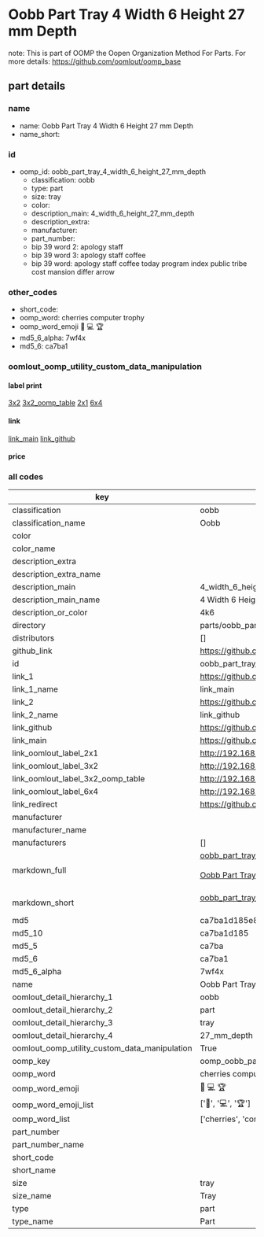 # Oobb Part Tray 4 Width 6 Height 27 mm Depth  

note: This is part of OOMP the Oopen Organization Method For Parts. For more details: https://github.com/oomlout/oomp_base

##  part details
  







### name
* name: Oobb Part Tray 4 Width 6 Height 27 mm Depth
* name_short: 
### id
* oomp_id: oobb_part_tray_4_width_6_height_27_mm_depth
  * classification: oobb
  * type: part
  * size: tray
  * color: 
  * description_main: 4_width_6_height_27_mm_depth
  * description_extra: 
  * manufacturer: 
  * part_number: 
  * bip 39 word 2: apology staff
  * bip 39 word 3: apology staff coffee
  * bip 39 word: apology staff coffee today program index public tribe cost mansion differ arrow

### other_codes
* short_code: 
* oomp_word: cherries computer trophy
* oomp_word_emoji :cherries: :computer: :trophy:
* md5_6_alpha: 7wf4x
* md5_6: ca7ba1






### oomlout_oomp_utility_custom_data_manipulation
#### label print
[3x2](http://192.168.1.245:1112/?label=oomp%207wf4x)
[3x2_oomp_table](http://192.168.1.108:1112/?label=oomp%207wf4x)
[2x1](http://192.168.1.242:1112/?label=oomp%207wf4x)
[6x4](http://192.168.1.55:1112/?label=oomp%207wf4x)    

#### link

[link_main](https://github.com/oomlout/oomlout_oomp_version_1_messy/tree/main/parts/oobb_part_tray_4_width_6_height_27_mm_depth) [link_github](https://github.com/oomlout/oomlout_oomp_version_1_messy/tree/main/parts/oobb_part_tray_4_width_6_height_27_mm_depth)                             

#### price







### all codes 
| key | value |  
| --- | --- |  
| classification | oobb |  
| classification_name | Oobb |  
| color |  |  
| color_name |  |  
| description_extra |  |  
| description_extra_name |  |  
| description_main | 4_width_6_height_27_mm_depth |  
| description_main_name | 4 Width 6 Height 27 mm Depth |  
| description_or_color | 4k6 |  
| directory | parts/oobb_part_tray_4_width_6_height_27_mm_depth |  
| distributors | [] |  
| github_link | https://github.com/oomlout/oomlout_oomp_part_src/tree/main/parts/oobb_part_tray_4_width_6_height_27_mm_depth |  
| id | oobb_part_tray_4_width_6_height_27_mm_depth |  
| link_1 | https://github.com/oomlout/oomlout_oomp_version_1_messy/tree/main/parts/oobb_part_tray_4_width_6_height_27_mm_depth |  
| link_1_name | link_main |  
| link_2 | https://github.com/oomlout/oomlout_oomp_version_1_messy/tree/main/parts/oobb_part_tray_4_width_6_height_27_mm_depth |  
| link_2_name | link_github |  
| link_github | https://github.com/oomlout/oomlout_oomp_version_1_messy/tree/main/parts/oobb_part_tray_4_width_6_height_27_mm_depth |  
| link_main | https://github.com/oomlout/oomlout_oomp_version_1_messy/tree/main/parts/oobb_part_tray_4_width_6_height_27_mm_depth |  
| link_oomlout_label_2x1 | http://192.168.1.242:1112/?label=oomp%207wf4x |  
| link_oomlout_label_3x2 | http://192.168.1.245:1112/?label=oomp%207wf4x |  
| link_oomlout_label_3x2_oomp_table | http://192.168.1.108:1112/?label=oomp%207wf4x |  
| link_oomlout_label_6x4 | http://192.168.1.55:1112/?label=oomp%207wf4x |  
| link_redirect | https://github.com/oomlout/oomlout_oomp_version_1_messy/tree/main/parts/oobb_part_tray_4_width_6_height_27_mm_depth |  
| manufacturer |  |  
| manufacturer_name |  |  
| manufacturers | [] |  
| markdown_full | [oobb_part_tray_4_width_6_height_27_mm_depth](none)<br>[](none)<br>[Oobb Part Tray 4 Width 6 Height 27 Mm Depth](none)<br><br> |  
| markdown_short | [oobb_part_tray_4_width_6_height_27_mm_depth](none)<br><br> |  
| md5 | ca7ba1d185e855a1cb55fe345a750053 |  
| md5_10 | ca7ba1d185 |  
| md5_5 | ca7ba |  
| md5_6 | ca7ba1 |  
| md5_6_alpha | 7wf4x |  
| name | Oobb Part Tray 4 Width 6 Height 27 mm Depth |  
| oomlout_detail_hierarchy_1 | oobb |  
| oomlout_detail_hierarchy_2 | part |  
| oomlout_detail_hierarchy_3 | tray |  
| oomlout_detail_hierarchy_4 | 27_mm_depth |  
| oomlout_oomp_utility_custom_data_manipulation | True |  
| oomp_key | oomp_oobb_part_tray_4_width_6_height_27_mm_depth |  
| oomp_word | cherries computer trophy |  
| oomp_word_emoji | :cherries: :computer: :trophy: |  
| oomp_word_emoji_list | [':cherries:', ':computer:', ':trophy:'] |  
| oomp_word_list | ['cherries', 'computer', 'trophy'] |  
| part_number |  |  
| part_number_name |  |  
| short_code |  |  
| short_name |  |  
| size | tray |  
| size_name | Tray |  
| type | part |  
| type_name | Part |  
